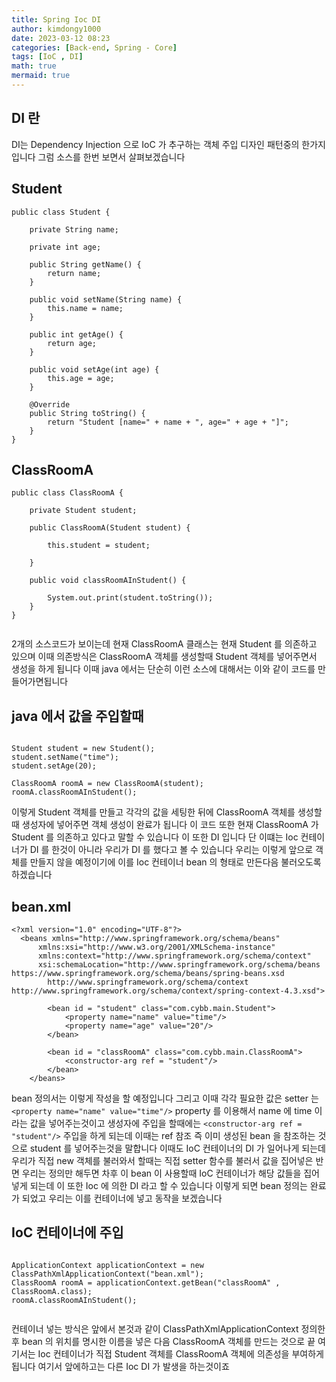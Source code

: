 ```yaml
---
title: Spring Ioc DI
author: kimdongy1000
date: 2023-03-12 08:23
categories: [Back-end, Spring - Core]
tags: [IoC , DI]
math: true
mermaid: true
---
```


## DI 란 
DI는 Dependency Injection 으로 IoC 가 추구하는 객체 주입 디자인 패턴중의 한가지 입니다 그럼 소스를 한번 보면서 살펴보겠습니다 

## Student
```
public class Student {
	
	private String name;
	
	private int age;

	public String getName() {
		return name;
	}

	public void setName(String name) {
		this.name = name;
	}

	public int getAge() {
		return age;
	}

	public void setAge(int age) {
		this.age = age;
	}

	@Override
	public String toString() {
		return "Student [name=" + name + ", age=" + age + "]";
	}
}

```

## ClassRoomA
```
public class ClassRoomA {
		
	private Student student;
	
	public ClassRoomA(Student student) {
		
		this.student = student;
		
	}
	
	public void classRoomAInStudent() {
		
		System.out.print(student.toString());
	}
}


```

2개의 소스코드가 보이는데 현재 ClassRoomA 클래스는 현재 Student 를 의존하고 있으며 이때 의존방식은 ClassRoomA 객체를 생성할때 Student 객체를 넣어주면서 생성을 하게 됩니다 
이때 java 에서는 단순히 이런 소스에 대해서는 이와 같이 코드를 만들어가면됩니다 

## java 에서 값을 주입할때 
```

Student student = new Student();
student.setName("time");
student.setAge(20);

ClassRoomA roomA = new ClassRoomA(student);
roomA.classRoomAInStudent();

```

이렇게 Student 객체를 만들고 각각의 값을 세팅한 뒤에 ClassRoomA 객체를 생성할때 생성자에 넣어주면 객체 생성이 완료가 됩니다 이 코드 또한 현재 ClassRoomA 가 Student 를 의존하고 있다고 말할 수 있습니다 이 또한 DI 입니다 단 이떄는 Ioc 컨테이너가 DI 를 한것이 아니라 우리가 DI 를 했다고 볼 수 있습니다 
우리는 이렇게 앞으로 객체를 만들지 않을 예정이기에 이를 Ioc 컨테이너 bean 의 형태로 만든다음 불러오도록 하겠습니다 

## bean.xml 

```
<?xml version="1.0" encoding="UTF-8"?>
  <beans xmlns="http://www.springframework.org/schema/beans"
	  xmlns:xsi="http://www.w3.org/2001/XMLSchema-instance"
	  xmlns:context="http://www.springframework.org/schema/context"
	  xsi:schemaLocation="http://www.springframework.org/schema/beans https://www.springframework.org/schema/beans/spring-beans.xsd
		http://www.springframework.org/schema/context http://www.springframework.org/schema/context/spring-context-4.3.xsd">
		
	  	<bean id = "student" class="com.cybb.main.Student">
	  		<property name="name" value="time"/>
	  		<property name="age" value="20"/>
	  	</bean>
	  	
	  	<bean id = "classRoomA" class="com.cybb.main.ClassRoomA">
	  		<constructor-arg ref = "student"/>
	  	</bean>
    </beans>
```

bean 정의서는 이렇게 작성을 할 예정입니다 그리고 이때 각각 필요한 값은 setter 는 `<property name="name" value="time"/>` property 를 이용해서 name 에 time 이라는 값을 넣어주는것이고 생성자에 주입을 할때에는 `<constructor-arg ref = "student"/>` 주입을 하게 되는데 이때는 ref 참조 즉 이미 생성된 bean 을 참조하는 것으로 student 를 넣어주는것을 말합니다 이때도 IoC 컨테이너의 DI 가 일어나게 되는데 우리가 직접 new 객체를 불러와서 할때는 직접 setter 함수를 불러서 값을 집어넣은 반면 우리는 정의만 해두면 차후 이 bean 이 사용할때 IoC 컨테이너가 해당 값들을 집어넣게 되는데 이 또한 Ioc 에 의한 DI 라고 할 수 있습니다 
이렇게 되면 bean 정의는 완료가 되었고 우리는 이를 컨테이너에 넣고 동작을 보겠습니다 

## IoC 컨테이너에 주입 

```

ApplicationContext applicationContext = new ClassPathXmlApplicationContext("bean.xml");
ClassRoomA roomA = applicationContext.getBean("classRoomA" , ClassRoomA.class);
roomA.classRoomAInStudent();
		
```
컨테이너 넣는 방식은 앞에서 본것과 같이 ClassPathXmlApplicationContext 정의한 후 bean 의 위치를 명시한 이름을 넣은 다음 ClassRoomA 객체를 만드는 것으로 끝
여기서는 Ioc 컨테이너가 직접 Student 객체를 ClassRoomA 객체에 의존성을 부여하게 됩니다 여기서 앞에하고는 다른 Ioc DI 가 발생을 하는것이죠